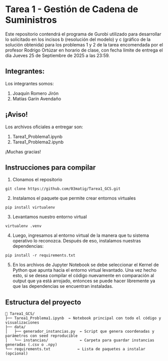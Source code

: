# Tarea 1 - Gestión de Cadena de Suministros

Este repositorio contendrá el programa de Gurobi utilizado para desarrollar lo solicitado en los incisos b (resolución del modelo) y c (gráfico de la solución obtenida) para los problemas 1 y 2 de la tarea encomendada por el profesor Rodrigo Ortúzar en horario de clase, con fecha límite de entrega el día Jueves 25 de Septiembre de 2025 a las 23:59.

## Integrantes:

Los integrantes somos:
1. Joaquín Romero Jirón
2. Matías Garín Avendaño

## ¡Aviso!

Los archivos oficiales a entregar son:
1. Tarea1_Problema1.ipynb
2. Tarea1_Problema2.ipynb

¡Muchas gracias!

## Instrucciones para compilar
1. Clonamos el repositorio
```
git clone https://github.com/03matig/Tarea1_GCS.git
```
2. Instalamos el paquete que permite crear entornos virtuales
```
pip install virtualenv
```
3. Levantamos nuestro entorno virtual
```
virtualenv .venv
```
4. Luego, ingresamos al entorno virtual de la manera que tu sistema operativo lo reconozca. Después de eso, instalamos nuestras dependencias:

```
pip install -r requirements.txt
```
5. En los archivos de Jupyter Notebook se debe seleccionar el Kernel de Python que apunta hacia el entorno virtual levantado. Una vez hecho esto, si se desea compilar el código nuevamente en comparación al output que ya está arrojado, entonces se puede hacer libremente ya que las dependencias se encuentran instaladas.


## Estructura del proyecto
```
📁 Tarea1_GCS/
├── Tarea1_Problema1.ipynb  ← Notebook principal con todo el código y visualizaciones
├── data/
│   ├── generador_instancias.py  ← Script que genera coordenadas y parámetros con seed reproducible
│   └── instancias/              ← Carpeta para guardar instancias generadas (.csv o .npy)
└── requirements.txt            ← Lista de paquetes a instalar (opcional)
```
